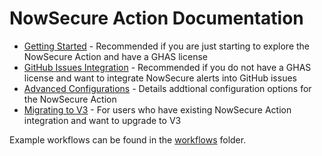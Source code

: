 # NowSecure Action Documentation

- [Getting Started](./getting-started.md) - Recommended if you are just starting to explore the NowSecure Action and have a GHAS license
- [GitHub Issues Integration](./issues.md) - Recommended if you do not have a GHAS license and want to integrate NowSecure alerts into GitHub issues
- [Advanced Configurations](./advanced-configurations.md) - Details addtional configuration options for the NowSecure Action
- [Migrating to V3](./migrating-to-v3.md) - For users who have existing NowSecure Action integration and want to upgrade to V3

Example workflows can be found in the [workflows](../workflows) folder.
